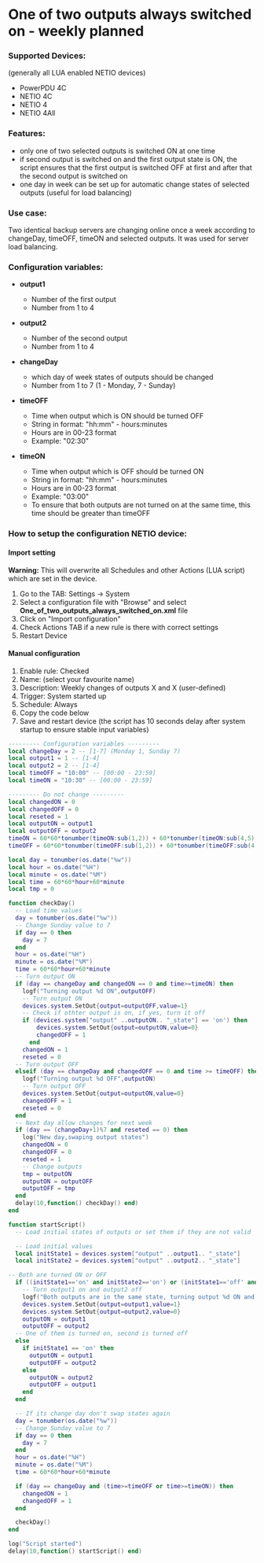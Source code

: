 # One of two outputs always switched on - weekly planned

### Supported Devices:

(generally all LUA enabled NETIO devices)

- PowerPDU 4C
- NETIO 4C
- NETIO 4
- NETIO 4All

### Features:

- only one of two selected outputs is switched ON at one time
- if second output is switched on and the first output state is ON, the script ensures that the first output is switched OFF at first and after that the second output is switched on
- one day in week can be set up for automatic change states of selected outputs (useful for load balancing)


### Use case:

Two identical backup servers are changing online once a week according to changeDay, timeOFF, timeON and selected outputs. It was used for server load balancing.

### Configuration variables:

- **output1**
  - Number of the first output
  - Number from 1 to 4
- **output2**
  - Number of the second output
  - Number from 1 to 4

- **changeDay**
  - which day of week states of outputs should be changed
  - Number from 1 to 7 (1 - Monday, 7 - Sunday)
- **timeOFF**
  - Time when output which is ON should be turned OFF
  - String in format: "hh:mm" - hours:minutes
  - Hours are in 00-23 format
  - Example: "02:30"
- **timeON**
  - Time when output which is OFF should be turned ON
  - String in format: "hh:mm" - hours:minutes
  - Hours are in 00-23 format
  - Example: "03:00"
  - To ensure that both outputs are not turned on at the same time, this time should be greater than timeOFF

### How to setup the configuration NETIO device:

#### Import setting

**Warning:** This will overwrite all Schedules and other Actions (LUA script) which are set in the device.

1. Go to the TAB: Settings -> System
2. Select a configuration file with "Browse" and select **One_of_two_outputs_always_switched_on.xml** file
3. Click on "Import configuration"
4. Check Actions TAB if a new rule is there with correct settings
5. Restart Device

#### Manual configuration

1. Enable rule: Checked
2. Name:  (select your favourite name)
3. Description: Weekly changes of outputs X and X (user-defined)
4. Trigger: System started up
5. Schedule: Always
6. Copy the code below
7. Save and restart device (the script has 10 seconds delay after system startup to ensure stable input variables)

```LUA
--------- Configuration variables ---------
local changeDay = 2 -- [1-7] (Monday 1, Sunday 7)
local output1 = 1 -- [1-4]
local output2 = 2 -- [1-4]
local timeOFF = "10:00" -- [00:00 - 23:59]
local timeON = "10:30" -- [00:00 - 23:59]

--------- Do not change ---------
local changedON = 0
local changedOFF = 0
local reseted = 1
local outputON = output1
local outputOFF = output2
timeON = 60*60*tonumber(timeON:sub(1,2)) + 60*tonumber(timeON:sub(4,5))
timeOFF = 60*60*tonumber(timeOFF:sub(1,2)) + 60*tonumber(timeOFF:sub(4,5))

local day = tonumber(os.date("%w"))
local hour = os.date("%H")
local minute = os.date("%M")
local time = 60*60*hour+60*minute
local tmp = 0

function checkDay()
  -- Load time values
  day = tonumber(os.date("%w"))
  -- Change Sunday value to 7
  if day == 0 then
    day = 7
  end
  hour = os.date("%H")
  minute = os.date("%M")
  time = 60*60*hour+60*minute
  -- Turn output ON
  if (day == changeDay and changedON == 0 and time>=timeON) then
    logf("Turning output %d ON",outputOFF)
    -- Turn output ON
    devices.system.SetOut{output=outputOFF,value=1}
    -- Check if othter output is on, if yes, turn it off
    if (devices.system["output" ..outputON.. "_state"] == 'on') then
        devices.system.SetOut{output=outputON,value=0}
        changedOFF = 1
      end
    changedON = 1
    reseted = 0
  -- Turn output OFF
  elseif (day == changeDay and changedOFF == 0 and time >= timeOFF) then
    logf("Turning output %d OFF",outputON)
    -- Turn output OFF
    devices.system.SetOut{output=outputON,value=0}
    changedOFF = 1
    reseted = 0
  end
  -- Next day allow changes for next week
  if (day == (changeDay+1)%7 and reseted == 0) then
    log("New day,swaping output states")
    changedON = 0
    changedOFF = 0
    reseted = 1
    -- Change outputs
    tmp = outputON
    outputON = outputOFF
    outputOFF = tmp
  end
  delay(10,function() checkDay() end)
end

function startScript()
  -- Load initial states of outputs or set them if they are not valid

  -- Load initial values
  local initState1 = devices.system["output" ..output1.. "_state"]
  local initState2 = devices.system["output" ..output2.. "_state"]

-- Both are turned ON or OFF
  if ((initState1=='on' and initState2=='on') or (initState1=='off' and initState2=='off')) then
    -- Turn output1 on and output2 off
    logf("Both outputs are in the same state, turning output %d ON and output %d OFF",output1,output2)
    devices.system.SetOut{output=output1,value=1}
    devices.system.SetOut{output=output2,value=0}
    outputON = output1
    outputOFF = output2
  -- One of them is turned on, second is turned off
  else
    if initState1 == 'on' then
      outputON = output1
      outputOFF = output2
    else
      outputON = output2
      outputOFF = output1
    end
  end

  -- If its change day don't swap states again
  day = tonumber(os.date("%w"))
  -- Change Sunday value to 7
  if day == 0 then
    day = 7
  end
  hour = os.date("%H")
  minute = os.date("%M")
  time = 60*60*hour+60*minute

  if (day == changeDay and (time>=timeOFF or time>=timeON)) then
    changedON = 1
    changedOFF = 1
  end

  checkDay()
end

log("Script started")
delay(10,function() startScript() end)
```

